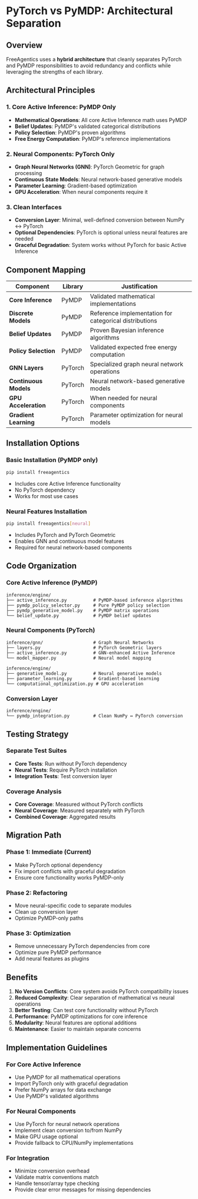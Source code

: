 # PyTorch vs PyMDP: Architectural Separation

## Overview

FreeAgentics uses a **hybrid architecture** that cleanly separates PyTorch and PyMDP responsibilities to avoid redundancy and conflicts while leveraging the strengths of each library.

## Architectural Principles

### 1. **Core Active Inference: PyMDP Only**
- **Mathematical Operations**: All core Active Inference math uses PyMDP
- **Belief Updates**: PyMDP's validated categorical distributions
- **Policy Selection**: PyMDP's proven algorithms
- **Free Energy Computation**: PyMDP's reference implementations

### 2. **Neural Components: PyTorch Only**
- **Graph Neural Networks (GNN)**: PyTorch Geometric for graph processing
- **Continuous State Models**: Neural network-based generative models
- **Parameter Learning**: Gradient-based optimization
- **GPU Acceleration**: When neural components require it

### 3. **Clean Interfaces**
- **Conversion Layer**: Minimal, well-defined conversion between NumPy ↔ PyTorch
- **Optional Dependencies**: PyTorch is optional unless neural features are needed
- **Graceful Degradation**: System works without PyTorch for basic Active Inference

## Component Mapping

| Component | Library | Justification |
|-----------|---------|---------------|
| **Core Inference** | PyMDP | Validated mathematical implementations |
| **Discrete Models** | PyMDP | Reference implementation for categorical distributions |
| **Belief Updates** | PyMDP | Proven Bayesian inference algorithms |
| **Policy Selection** | PyMDP | Validated expected free energy computation |
| **GNN Layers** | PyTorch | Specialized graph neural network operations |
| **Continuous Models** | PyTorch | Neural network-based generative models |
| **GPU Acceleration** | PyTorch | When needed for neural components |
| **Gradient Learning** | PyTorch | Parameter optimization for neural models |

## Installation Options

### Basic Installation (PyMDP only)
```bash
pip install freeagentics
```
- Includes core Active Inference functionality
- No PyTorch dependency
- Works for most use cases

### Neural Features Installation
```bash
pip install freeagentics[neural]
```
- Includes PyTorch and PyTorch Geometric
- Enables GNN and continuous model features
- Required for neural network-based components

## Code Organization

### Core Active Inference (PyMDP)
```
inference/engine/
├── active_inference.py          # PyMDP-based inference algorithms
├── pymdp_policy_selector.py     # Pure PyMDP policy selection
├── pymdp_generative_model.py    # PyMDP matrix operations
└── belief_update.py             # PyMDP belief updates
```

### Neural Components (PyTorch)
```
inference/gnn/                   # Graph Neural Networks
├── layers.py                    # PyTorch Geometric layers
├── active_inference.py          # GNN-enhanced Active Inference
└── model_mapper.py              # Neural model mapping

inference/engine/
├── generative_model.py          # Neural generative models
├── parameter_learning.py        # Gradient-based learning
└── computational_optimization.py # GPU acceleration
```

### Conversion Layer
```
inference/engine/
└── pymdp_integration.py         # Clean NumPy ↔ PyTorch conversion
```

## Testing Strategy

### Separate Test Suites
- **Core Tests**: Run without PyTorch dependency
- **Neural Tests**: Require PyTorch installation
- **Integration Tests**: Test conversion layer

### Coverage Analysis
- **Core Coverage**: Measured without PyTorch conflicts
- **Neural Coverage**: Measured separately with PyTorch
- **Combined Coverage**: Aggregated results

## Migration Path

### Phase 1: Immediate (Current)
- Make PyTorch optional dependency
- Fix import conflicts with graceful degradation
- Ensure core functionality works PyMDP-only

### Phase 2: Refactoring
- Move neural-specific code to separate modules
- Clean up conversion layer
- Optimize PyMDP-only paths

### Phase 3: Optimization
- Remove unnecessary PyTorch dependencies from core
- Optimize pure PyMDP performance
- Add neural features as plugins

## Benefits

1. **No Version Conflicts**: Core system avoids PyTorch compatibility issues
2. **Reduced Complexity**: Clear separation of mathematical vs neural operations
3. **Better Testing**: Can test core functionality without PyTorch
4. **Performance**: PyMDP optimizations for core inference
5. **Modularity**: Neural features are optional additions
6. **Maintenance**: Easier to maintain separate concerns

## Implementation Guidelines

### For Core Active Inference
- Use PyMDP for all mathematical operations
- Import PyTorch only with graceful degradation
- Prefer NumPy arrays for data exchange
- Use PyMDP's validated algorithms

### For Neural Components
- Use PyTorch for neural network operations
- Implement clean conversion to/from NumPy
- Make GPU usage optional
- Provide fallback to CPU/NumPy implementations

### For Integration
- Minimize conversion overhead
- Validate matrix conventions match
- Handle tensor/array type checking
- Provide clear error messages for missing dependencies 